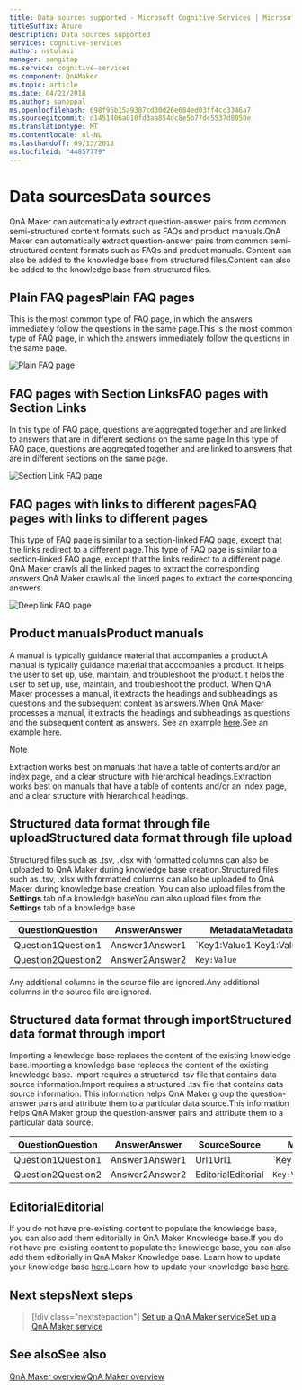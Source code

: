 ```yaml
---
title: Data sources supported - Microsoft Cognitive Services | Microsoft Docs
titleSuffix: Azure
description: Data sources supported
services: cognitive-services
author: nstulasi
manager: sangitap
ms.service: cognitive-services
ms.component: QnAMaker
ms.topic: article
ms.date: 04/21/2018
ms.author: saneppal
ms.openlocfilehash: 698f96b15a9387cd30d26e684ed03ff4cc3346a7
ms.sourcegitcommit: d1451406a010fd3aa854dc8e5b77dc5537d8050e
ms.translationtype: MT
ms.contentlocale: nl-NL
ms.lasthandoff: 09/13/2018
ms.locfileid: "44857779"
---
```

# <a name="data-sources"></a><span data-ttu-id="cc0cf-103">Data sources</span><span class="sxs-lookup"><span data-stu-id="cc0cf-103">Data sources</span></span> 
<span data-ttu-id="cc0cf-104">QnA Maker can automatically extract question-answer pairs from common semi-structured content formats such as FAQs and product manuals.</span><span class="sxs-lookup"><span data-stu-id="cc0cf-104">QnA Maker can automatically extract question-answer pairs from common semi-structured content formats such as FAQs and product manuals.</span></span> <span data-ttu-id="cc0cf-105">Content can also be added to the knowledge base from structured files.</span><span class="sxs-lookup"><span data-stu-id="cc0cf-105">Content can also be added to the knowledge base from structured files.</span></span>

## <a name="plain-faq-pages"></a><span data-ttu-id="cc0cf-106">Plain FAQ pages</span><span class="sxs-lookup"><span data-stu-id="cc0cf-106">Plain FAQ pages</span></span>
<span data-ttu-id="cc0cf-107">This is the most common type of FAQ page, in which the answers immediately follow the questions in the same page.</span><span class="sxs-lookup"><span data-stu-id="cc0cf-107">This is the most common type of FAQ page, in which the answers immediately follow the questions in the same page.</span></span> 

![Plain FAQ page](../media/qnamaker-concepts-datasources/plain-faq.png) 

 

## <a name="faq-pages-with-section-links"></a><span data-ttu-id="cc0cf-109">FAQ pages with Section Links</span><span class="sxs-lookup"><span data-stu-id="cc0cf-109">FAQ pages with Section Links</span></span> 
<span data-ttu-id="cc0cf-110">In this type of FAQ page, questions are aggregated together and are linked to answers that are in different sections on the same page.</span><span class="sxs-lookup"><span data-stu-id="cc0cf-110">In this type of FAQ page, questions are aggregated together and are linked to answers that are in different sections on the same page.</span></span>

 ![Section Link FAQ page](../media/qnamaker-concepts-datasources/sectionlink-faq.png) 


## <a name="faq-pages-with-links-to-different-pages"></a><span data-ttu-id="cc0cf-112">FAQ pages with links to different pages</span><span class="sxs-lookup"><span data-stu-id="cc0cf-112">FAQ pages with links to different pages</span></span> 
<span data-ttu-id="cc0cf-113">This type of FAQ page is similar to a section-linked FAQ page, except that the links redirect to a different page.</span><span class="sxs-lookup"><span data-stu-id="cc0cf-113">This type of FAQ page is similar to a section-linked FAQ page, except that the links redirect to a different page.</span></span> <span data-ttu-id="cc0cf-114">QnA Maker crawls all the linked pages to extract the corresponding answers.</span><span class="sxs-lookup"><span data-stu-id="cc0cf-114">QnA Maker crawls all the linked pages to extract the corresponding answers.</span></span>

 ![Deep link FAQ page](../media/qnamaker-concepts-datasources/deeplink-faq.png) 


## <a name="product-manuals"></a><span data-ttu-id="cc0cf-116">Product manuals</span><span class="sxs-lookup"><span data-stu-id="cc0cf-116">Product manuals</span></span>

<span data-ttu-id="cc0cf-117">A manual is typically guidance material that accompanies a product.</span><span class="sxs-lookup"><span data-stu-id="cc0cf-117">A manual is typically guidance material that accompanies a product.</span></span> <span data-ttu-id="cc0cf-118">It helps the user to set up, use, maintain, and troubleshoot the product.</span><span class="sxs-lookup"><span data-stu-id="cc0cf-118">It helps the user to set up, use, maintain, and troubleshoot the product.</span></span> <span data-ttu-id="cc0cf-119">When QnA Maker processes a manual, it extracts the headings and subheadings as questions and the subsequent content as answers.</span><span class="sxs-lookup"><span data-stu-id="cc0cf-119">When QnA Maker processes a manual, it extracts the headings and subheadings as questions and the subsequent content as answers.</span></span> <span data-ttu-id="cc0cf-120">See an example [here](http://download.microsoft.com/download/2/9/B/29B20383-302C-4517-A006-B0186F04BE28/surface-pro-4-user-guide-EN.pdf).</span><span class="sxs-lookup"><span data-stu-id="cc0cf-120">See an example [here](http://download.microsoft.com/download/2/9/B/29B20383-302C-4517-A006-B0186F04BE28/surface-pro-4-user-guide-EN.pdf).</span></span>

> [!NOTE]
> <span data-ttu-id="cc0cf-121">Extraction works best on manuals that have a table of contents and/or an index page, and a clear structure with hierarchical headings.</span><span class="sxs-lookup"><span data-stu-id="cc0cf-121">Extraction works best on manuals that have a table of contents and/or an index page, and a clear structure with hierarchical headings.</span></span>


## <a name="structured-data-format-through-file-upload"></a><span data-ttu-id="cc0cf-122">Structured data format through file upload</span><span class="sxs-lookup"><span data-stu-id="cc0cf-122">Structured data format through file upload</span></span>

<span data-ttu-id="cc0cf-123">Structured files such as .tsv, .xlsx with formatted columns can also be uploaded to QnA Maker during knowledge base creation.</span><span class="sxs-lookup"><span data-stu-id="cc0cf-123">Structured files such as .tsv, .xlsx with formatted columns can also be uploaded to QnA Maker during knowledge base creation.</span></span> <span data-ttu-id="cc0cf-124">You can also upload files from the **Settings** tab of a knowledge base</span><span class="sxs-lookup"><span data-stu-id="cc0cf-124">You can also upload files from the **Settings** tab of a knowledge base</span></span>

| <span data-ttu-id="cc0cf-125">Question</span><span class="sxs-lookup"><span data-stu-id="cc0cf-125">Question</span></span>  | <span data-ttu-id="cc0cf-126">Answer</span><span class="sxs-lookup"><span data-stu-id="cc0cf-126">Answer</span></span>  | <span data-ttu-id="cc0cf-127">Metadata</span><span class="sxs-lookup"><span data-stu-id="cc0cf-127">Metadata</span></span>                |
|-----------|---------|-------------------------|
| <span data-ttu-id="cc0cf-128">Question1</span><span class="sxs-lookup"><span data-stu-id="cc0cf-128">Question1</span></span> | <span data-ttu-id="cc0cf-129">Answer1</span><span class="sxs-lookup"><span data-stu-id="cc0cf-129">Answer1</span></span> | <span data-ttu-id="cc0cf-130">\`Key1:Value1</span><span class="sxs-lookup"><span data-stu-id="cc0cf-130">\`Key1:Value1</span></span>|<span data-ttu-id="cc0cf-131">Key2:Value2\`</span><span class="sxs-lookup"><span data-stu-id="cc0cf-131">Key2:Value2\`</span></span> |
| <span data-ttu-id="cc0cf-132">Question2</span><span class="sxs-lookup"><span data-stu-id="cc0cf-132">Question2</span></span> | <span data-ttu-id="cc0cf-133">Answer2</span><span class="sxs-lookup"><span data-stu-id="cc0cf-133">Answer2</span></span> |      `Key:Value`           |
<span data-ttu-id="cc0cf-134">Any additional columns in the source file are ignored.</span><span class="sxs-lookup"><span data-stu-id="cc0cf-134">Any additional columns in the source file are ignored.</span></span>

## <a name="structured-data-format-through-import"></a><span data-ttu-id="cc0cf-135">Structured data format through import</span><span class="sxs-lookup"><span data-stu-id="cc0cf-135">Structured data format through import</span></span>
<span data-ttu-id="cc0cf-136">Importing a knowledge base replaces the content of the existing knowledge base.</span><span class="sxs-lookup"><span data-stu-id="cc0cf-136">Importing a knowledge base replaces the content of the existing knowledge base.</span></span> <span data-ttu-id="cc0cf-137">Import requires a structured .tsv file that contains data source information.</span><span class="sxs-lookup"><span data-stu-id="cc0cf-137">Import requires a structured .tsv file that contains data source information.</span></span> <span data-ttu-id="cc0cf-138">This information helps QnA Maker group the question-answer pairs and attribute them to a particular data source.</span><span class="sxs-lookup"><span data-stu-id="cc0cf-138">This information helps QnA Maker group the question-answer pairs and attribute them to a particular data source.</span></span>

| <span data-ttu-id="cc0cf-139">Question</span><span class="sxs-lookup"><span data-stu-id="cc0cf-139">Question</span></span>  | <span data-ttu-id="cc0cf-140">Answer</span><span class="sxs-lookup"><span data-stu-id="cc0cf-140">Answer</span></span>  | <span data-ttu-id="cc0cf-141">Source</span><span class="sxs-lookup"><span data-stu-id="cc0cf-141">Source</span></span>| <span data-ttu-id="cc0cf-142">Metadata</span><span class="sxs-lookup"><span data-stu-id="cc0cf-142">Metadata</span></span>                |
|-----------|---------|----|---------------------|
| <span data-ttu-id="cc0cf-143">Question1</span><span class="sxs-lookup"><span data-stu-id="cc0cf-143">Question1</span></span> | <span data-ttu-id="cc0cf-144">Answer1</span><span class="sxs-lookup"><span data-stu-id="cc0cf-144">Answer1</span></span> | <span data-ttu-id="cc0cf-145">Url1</span><span class="sxs-lookup"><span data-stu-id="cc0cf-145">Url1</span></span>|<span data-ttu-id="cc0cf-146">\`Key1:Value1</span><span class="sxs-lookup"><span data-stu-id="cc0cf-146">\`Key1:Value1</span></span>|<span data-ttu-id="cc0cf-147">Key2:Value2\`</span><span class="sxs-lookup"><span data-stu-id="cc0cf-147">Key2:Value2\`</span></span> |
| <span data-ttu-id="cc0cf-148">Question2</span><span class="sxs-lookup"><span data-stu-id="cc0cf-148">Question2</span></span> | <span data-ttu-id="cc0cf-149">Answer2</span><span class="sxs-lookup"><span data-stu-id="cc0cf-149">Answer2</span></span> | <span data-ttu-id="cc0cf-150">Editorial</span><span class="sxs-lookup"><span data-stu-id="cc0cf-150">Editorial</span></span>|    `Key:Value`       |

## <a name="editorial"></a><span data-ttu-id="cc0cf-151">Editorial</span><span class="sxs-lookup"><span data-stu-id="cc0cf-151">Editorial</span></span>
<span data-ttu-id="cc0cf-152">If you do not have pre-existing content to populate the knowledge base, you can also add them editorially in QnA Maker Knowledge base.</span><span class="sxs-lookup"><span data-stu-id="cc0cf-152">If you do not have pre-existing content to populate the knowledge base, you can also add them editorially in QnA Maker Knowledge base.</span></span> <span data-ttu-id="cc0cf-153">Learn how to update your knowledge base [here](../How-To/edit-knowledge-base.md).</span><span class="sxs-lookup"><span data-stu-id="cc0cf-153">Learn how to update your knowledge base [here](../How-To/edit-knowledge-base.md).</span></span>

## <a name="next-steps"></a><span data-ttu-id="cc0cf-154">Next steps</span><span class="sxs-lookup"><span data-stu-id="cc0cf-154">Next steps</span></span>

> [!div class="nextstepaction"]
> [<span data-ttu-id="cc0cf-155">Set up a QnA Maker service</span><span class="sxs-lookup"><span data-stu-id="cc0cf-155">Set up a QnA Maker service</span></span>](../How-To/set-up-qnamaker-service-azure.md)

## <a name="see-also"></a><span data-ttu-id="cc0cf-156">See also</span><span class="sxs-lookup"><span data-stu-id="cc0cf-156">See also</span></span> 

[<span data-ttu-id="cc0cf-157">QnA Maker overview</span><span class="sxs-lookup"><span data-stu-id="cc0cf-157">QnA Maker overview</span></span>](../Overview/overview.md)
